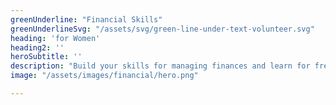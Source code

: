 ```yaml
---
greenUnderline: "Financial Skills"
greenUnderlineSvg: "/assets/svg/green-line-under-text-volunteer.svg"
heading: 'for Women' 
heading2: ''
heroSubtitle: ''
description: "Build your skills for managing finances and learn for free from licensed mentors in your native language"
image: "/assets/images/financial/hero.png"

---
```

